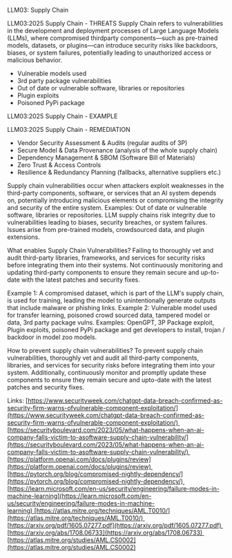 LLM03: Supply Chain

LLM03:2025 Supply Chain - THREATS Supply Chain refers to vulnerabilities in the development and deployment processes of Large Language Models (LLMs), where compromised thirdparty components—such as pre-trained models, datasets, or plugins—can introduce security risks like backdoors, biases, or system failures, potentially leading to unauthorized access or malicious behavior.

- Vulnerable models used
- 3rd party package vulnerabilities
- Out of date or vulnerable software, libraries or repositories
- Plugin exploits
- Poisoned PyPi package

LLM03:2025 Supply Chain - EXAMPLE

LLM03:2025 Supply Chain - REMEDIATION

- Vendor Security Assessment & Audits (regular audits of 3P)
- Secure Model & Data Provenance (analysis of the whole supply chain)
- Dependency Management & SBOM (Software Bill of Materials)
- Zero Trust & Access Controls
- Resilience & Redundancy Planning (fallbacks, alternative suppliers etc.)

Supply chain vulnerabilities occur when attackers exploit weaknesses in the third-party components, software, or services that an AI system depends on, potentially introducing malicious elements or compromising the integrity and security of the entire system. Examples: Out of date or vulnerable software, libraries or repositories. LLM supply chains risk integrity due to vulnerabilities leading to biases, security breaches, or system failures. Issues arise from pre-trained models, crowdsourced data, and plugin extensions.

What enables Supply Chain Vulnerabilities? Failing to thoroughly vet and audit third-party libraries, frameworks, and services for security risks before integrating them into their systems. Not continuously monitoring and updating third-party components to ensure they remain secure and up-to-date with the latest patches and security fixes.

Example 1: A compromised dataset, which is part of the LLM's supply chain, is used for training, leading the model to unintentionally generate outputs that include malware or phishing links. Example 2: Vulnerable model used for transfer learning, poisoned crowd sourced data, tampered model or data, 3rd party package vulns. Examples: OpenGPT, 3P Package exploit, Plugin exploits, poisoned PyPi package and get developers to install, trojan / backdoor in model zoo models.

How to prevent supply chain vulnerabilities? To prevent supply chain vulnerabilities, thoroughly vet and audit all third-party components, libraries, and services for security risks before integrating them into your system. Additionally, continuously monitor and promptly update these components to ensure they remain secure and upto-date with the latest patches and security fixes.

Links: [https://www.securityweek.com/chatgpt-data-breach-confirmed-as-security-firm-warns-ofvulnerable-component-exploitation/](https://www.securityweek.com/chatgpt-data-breach-confirmed-as-security-firm-warns-ofvulnerable-component-exploitation/) 
[https://securityboulevard.com/2023/05/what-happens-when-an-ai-company-falls-victim-to-asoftware-supply-chain-vulnerability/](https://securityboulevard.com/2023/05/what-happens-when-an-ai-company-falls-victim-to-asoftware-supply-chain-vulnerability/) 
[https://platform.openai.com/docs/plugins/review](https://platform.openai.com/docs/plugins/review) 
[https://pytorch.org/blog/compromised-nightly-dependency/](https://pytorch.org/blog/compromised-nightly-dependency/) 
[https://learn.microsoft.com/en-us/security/engineering/failure-modes-in-machine-learning](https://learn.microsoft.com/en-us/security/engineering/failure-modes-in-machine-learning) [https://atlas.mitre.org/techniques/AML.T0010/](https://atlas.mitre.org/techniques/AML.T0010/) 
[https://arxiv.org/pdf/1605.07277.pdf](https://arxiv.org/pdf/1605.07277.pdf) 
[https://arxiv.org/abs/1708.06733](https://arxiv.org/abs/1708.06733) 
[https://atlas.mitre.org/studies/AML.CS0002](https://atlas.mitre.org/studies/AML.CS0002)